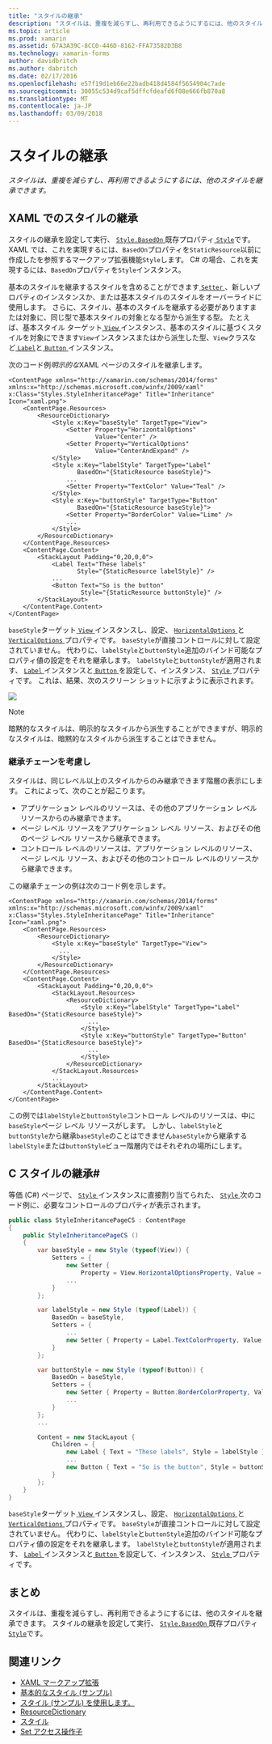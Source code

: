 ```yaml
---
title: "スタイルの継承"
description: "スタイルは、重複を減らすし、再利用できるようにするには、他のスタイルを継承できます。"
ms.topic: article
ms.prod: xamarin
ms.assetid: 67A3A39C-8CC0-446D-8162-FFA73582D3B8
ms.technology: xamarin-forms
author: davidbritch
ms.author: dabritch
ms.date: 02/17/2016
ms.openlocfilehash: e57f19d1eb66e22badb418d4584f5654904c7ade
ms.sourcegitcommit: 30055c534d9caf5dffcfdeafd6f08e666fb870a8
ms.translationtype: MT
ms.contentlocale: ja-JP
ms.lasthandoff: 03/09/2018
---
```

# <a name="style-inheritance"></a>スタイルの継承

_スタイルは、重複を減らすし、再利用できるようにするには、他のスタイルを継承できます。_

## <a name="style-inheritance-in-xaml"></a>XAML でのスタイルの継承

スタイルの継承を設定して実行、 [ `Style.BasedOn` ](https://developer.xamarin.com/api/property/Xamarin.Forms.Style.BasedOn/)既存プロパティ[ `Style`](https://developer.xamarin.com/api/type/Xamarin.Forms.Style/)です。 XAML では、これを実現するには、`BasedOn`プロパティを`StaticResource`以前に作成したを参照するマークアップ拡張機能`Style`します。 C# の場合、これを実現するには、`BasedOn`プロパティを`Style`インスタンス。

基本のスタイルを継承するスタイルを含めることができます[ `Setter` ](https://developer.xamarin.com/api/type/Xamarin.Forms.Setter/) 、新しいプロパティのインスタンスか、または基本スタイルのスタイルをオーバーライドに使用します。 さらに、スタイル、基本のスタイルを継承する必要がありますまたは対象に、同じ型で基本スタイルの対象となる型から派生する型。 たとえば、基本スタイル ターゲット[ `View` ](https://developer.xamarin.com/api/type/Xamarin.Forms.View/)インスタンス、基本のスタイルに基づくスタイルを対象にできます`View`インスタンスまたはから派生した型、`View`クラスなど[ `Label`](https://developer.xamarin.com/api/type/Xamarin.Forms.Label/)と[ `Button` ](https://developer.xamarin.com/api/type/Xamarin.Forms.Button/)インスタンス。

次のコード例*明示的な*XAML ページのスタイルを継承します。

```xaml
<ContentPage xmlns="http://xamarin.com/schemas/2014/forms" xmlns:x="http://schemas.microsoft.com/winfx/2009/xaml" x:Class="Styles.StyleInheritancePage" Title="Inheritance" Icon="xaml.png">
    <ContentPage.Resources>
        <ResourceDictionary>
            <Style x:Key="baseStyle" TargetType="View">
                <Setter Property="HorizontalOptions"
                        Value="Center" />
                <Setter Property="VerticalOptions"
                        Value="CenterAndExpand" />
            </Style>
            <Style x:Key="labelStyle" TargetType="Label"
                   BasedOn="{StaticResource baseStyle}">
                ...
                <Setter Property="TextColor" Value="Teal" />
            </Style>
            <Style x:Key="buttonStyle" TargetType="Button"
                   BasedOn="{StaticResource baseStyle}">
                <Setter Property="BorderColor" Value="Lime" />
                ...
            </Style>
        </ResourceDictionary>
    </ContentPage.Resources>
    <ContentPage.Content>
        <StackLayout Padding="0,20,0,0">
            <Label Text="These labels"
                   Style="{StaticResource labelStyle}" />
            ...
            <Button Text="So is the button"
                    Style="{StaticResource buttonStyle}" />
        </StackLayout>
    </ContentPage.Content>
</ContentPage>
```

`baseStyle`ターゲット[ `View` ](https://developer.xamarin.com/api/type/Xamarin.Forms.View/)インスタンスし、設定、 [ `HorizontalOptions` ](https://developer.xamarin.com/api/property/Xamarin.Forms.View.HorizontalOptions/)と[ `VerticalOptions` ](https://developer.xamarin.com/api/property/Xamarin.Forms.View.VerticalOptions/)プロパティです。 `baseStyle`が直接コントロールに対して設定されていません。 代わりに、`labelStyle`と`buttonStyle`追加のバインド可能なプロパティ値の設定をそれを継承します。 `labelStyle`と`buttonStyle`が適用されます、 [ `Label` ](https://developer.xamarin.com/api/type/Xamarin.Forms.Label/)インスタンスと[ `Button` ](https://developer.xamarin.com/api/type/Xamarin.Forms.Button/)を設定して、インスタンス、 [ `Style` ](https://developer.xamarin.com/api/property/Xamarin.Forms.VisualElement.Style/)プロパティです。 これは、結果、次のスクリーン ショットに示すように表示されます。

[![](inheritance-images/style-inheritance.png)](inheritance-images/style-inheritance-large.png#lightbox)

> [!NOTE]
> 暗黙的なスタイルは、明示的なスタイルから派生することができますが、明示的なスタイルは、暗黙的なスタイルから派生することはできません。

### <a name="respecting-the-inheritance-chain"></a>継承チェーンを考慮し

スタイルは、同じレベル以上のスタイルからのみ継承できます階層の表示にします。 これによって、次のことが起こります。

- アプリケーション レベルのリソースは、その他のアプリケーション レベル リソースからのみ継承できます。
- ページ レベル リソースをアプリケーション レベル リソース、およびその他のページ レベル リソースから継承できます。
- コントロール レベルのリソースは、アプリケーション レベルのリソース、ページ レベル リソース、およびその他のコントロール レベルのリソースから継承できます。

この継承チェーンの例は次のコード例を示します。

```xaml
<ContentPage xmlns="http://xamarin.com/schemas/2014/forms" xmlns:x="http://schemas.microsoft.com/winfx/2009/xaml" x:Class="Styles.StyleInheritancePage" Title="Inheritance" Icon="xaml.png">
    <ContentPage.Resources>
        <ResourceDictionary>
            <Style x:Key="baseStyle" TargetType="View">
              ...
            </Style>
        </ResourceDictionary>
    </ContentPage.Resources>
    <ContentPage.Content>
        <StackLayout Padding="0,20,0,0">
            <StackLayout.Resources>
                <ResourceDictionary>
                    <Style x:Key="labelStyle" TargetType="Label" BasedOn="{StaticResource baseStyle}">
                      ...
                    </Style>
                    <Style x:Key="buttonStyle" TargetType="Button" BasedOn="{StaticResource baseStyle}">
                      ...
                    </Style>
                </ResourceDictionary>
            </StackLayout.Resources>
            ...
        </StackLayout>
    </ContentPage.Content>
</ContentPage>
```

この例では`labelStyle`と`buttonStyle`コントロール レベルのリソースは、中に`baseStyle`ページ レベル リソースがします。 しかし、`labelStyle`と`buttonStyle`から継承`baseStyle`のことはできません`baseStyle`から継承する`labelStyle`または`buttonStyle`ビュー階層内ではそれぞれの場所にします。

## <a name="style-inheritance-in-c35"></a>C スタイルの継承&#35;

等価 (C#) ページで、 [ `Style` ](https://developer.xamarin.com/api/type/Xamarin.Forms.Style/)インスタンスに直接割り当てられた、 [ `Style` ](https://developer.xamarin.com/api/property/Xamarin.Forms.VisualElement.Style/)次のコード例に、必要なコントロールのプロパティが表示されます。

```csharp
public class StyleInheritancePageCS : ContentPage
{
    public StyleInheritancePageCS ()
    {
        var baseStyle = new Style (typeof(View)) {
            Setters = {
                new Setter {
                    Property = View.HorizontalOptionsProperty, Value = LayoutOptions.Center },
                ...
            }
        };

        var labelStyle = new Style (typeof(Label)) {
            BasedOn = baseStyle,
            Setters = {
                ...
                new Setter { Property = Label.TextColorProperty, Value = Color.Teal }
            }
        };

        var buttonStyle = new Style (typeof(Button)) {
            BasedOn = baseStyle,
            Setters = {
                new Setter { Property = Button.BorderColorProperty, Value = Color.Lime },
                ...
            }
        };
        ...

        Content = new StackLayout {
            Children = {
                new Label { Text = "These labels", Style = labelStyle },
                ...
                new Button { Text = "So is the button", Style = buttonStyle }
            }
        };
    }
}
```

`baseStyle`ターゲット[ `View` ](https://developer.xamarin.com/api/type/Xamarin.Forms.View/)インスタンスし、設定、 [ `HorizontalOptions` ](https://developer.xamarin.com/api/property/Xamarin.Forms.View.HorizontalOptions/)と[ `VerticalOptions` ](https://developer.xamarin.com/api/property/Xamarin.Forms.View.VerticalOptions/)プロパティです。 `baseStyle`が直接コントロールに対して設定されていません。 代わりに、`labelStyle`と`buttonStyle`追加のバインド可能なプロパティ値の設定をそれを継承します。 `labelStyle`と`buttonStyle`が適用されます、 [ `Label` ](https://developer.xamarin.com/api/type/Xamarin.Forms.Label/)インスタンスと[ `Button` ](https://developer.xamarin.com/api/type/Xamarin.Forms.Button/)を設定して、インスタンス、 [ `Style` ](https://developer.xamarin.com/api/property/Xamarin.Forms.VisualElement.Style/)プロパティです。

## <a name="summary"></a>まとめ

スタイルは、重複を減らすし、再利用できるようにするには、他のスタイルを継承できます。 スタイルの継承を設定して実行、 [ `Style.BasedOn` ](https://developer.xamarin.com/api/property/Xamarin.Forms.Style.BasedOn/)既存プロパティ[ `Style`](https://developer.xamarin.com/api/type/Xamarin.Forms.Style/)です。


## <a name="related-links"></a>関連リンク

- [XAML マークアップ拡張](~/xamarin-forms/xaml/xaml-basics/xaml-markup-extensions.md)
- [基本的なスタイル (サンプル)](https://developer.xamarin.com/samples/xamarin-forms/UserInterface/Styles/BasicStyles/)
- [スタイル (サンプル) を使用します。](https://developer.xamarin.com/samples/xamarin-forms/WorkingWithStyles/)
- [ResourceDictionary](https://developer.xamarin.com/api/type/Xamarin.Forms.ResourceDictionary/)
- [スタイル](https://developer.xamarin.com/api/type/Xamarin.Forms.Style/)
- [Set アクセス操作子](https://developer.xamarin.com/api/type/Xamarin.Forms.Setter/)
